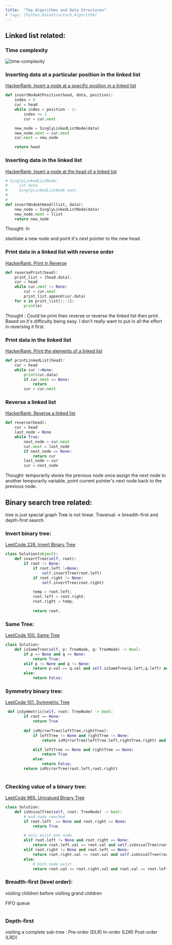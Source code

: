 ```yaml
---
title:  "Top Algorithms and Data Structures"
# tags: [Python,DataStructure,Algorithm] 
---
```


## Linked list related:

### Time complexity
![time-complexity](https://i.stack.imgur.com/SpCcj.png)

### Inserting data at a particular position in the linked list
[HackerRank: Insert a node at a specific position in a linked list](https://www.hackerrank.com/challenges/insert-a-node-at-a-specific-position-in-a-linked-list/problem)

```py
def insertNodeAtPosition(head, data, position):
    index = 0
    cur = head
    while index < position - 1:
        index += 1
        cur = cur.next

    new_node = SinglyLinkedListNode(data)
    new_node.next = cur.next
    cur.next = new_node

    return head
```

### Inserting data in the linked list

[HackerRank: Insert a node at the head of a linked list](https://www.hackerrank.com/challenges/insert-a-node-at-the-head-of-a-linked-list/problem)

```py
# SinglyLinkedListNode:
#     int data
#     SinglyLinkedListNode next
#
#
def insertNodeAtHead(llist, data):
    new_node = SinglyLinkedListNode(data)
    new_node.next = llist
    return new_node
```

Thought: In




stantiate a new node and point it's next pointer to the new head.


### Print data in a linked list with reverse order 

[HackerRank: Print in Reverse](https://www.hackerrank.com/challenges/print-the-elements-of-a-linked-list-in-reverse/problem)

```py
def reversePrint(head):
    print_list = [head.data];
    cur = head
    while cur.next != None:
        cur = cur.next
        print_list.append(cur.data)
    for e in print_list[::-1]:
        print(e)
```
Thought : Could be print then reverse or reverse the linked list then print. Based on it's difficulty being easy. I don't really want to put in all the effort in reversing it first.
### Print data in the linked list

[HackerRank: Print the elements of a linked list](https://www.hackerrank.com/challenges/print-the-elements-of-a-linked-list/problem)


```py
def printLinkedList(head):
    cur = head
    while cur !=None:
        print(cur.data)
        if cur.next == None:
            return
        cur = cur.next
```


### Reverse a linked list

[HackerRank: Reverse a linked list](https://www.hackerrank.com/challenges/reverse-a-linked-list/problem?h_r=internal-search)

```py
def reverse(head):
    cur = head
    last_node = None
    while True:
        next_node = cur.next
        cur.next = last_node
        if next_node == None:
            return cur
        last_node = cur
        cur = next_node
```

Thought: temporarily stores the previous node once assign the next node to another temporarily variable, point current pointer's next node back to the previous node.

## Binary search tree related:

tree is just special graph
Tree is not linear.
Traversal -> breadth-first and depth-first search



### Invert binary tree:
[LeetCode 226. Invert Binary Tree](https://leetcode.com/problems/invert-binary-tree/submissions/)

```py
class Solution(object):
    def invertTree(self, root):
        if root != None:
            if root.left !=None:
                self.invertTree(root.left)
            if root.right != None:
                self.invertTree(root.right)

            temp = root.left;
            root.left = root.right;
            root.right = temp;
        
            return root;
```

### Same Tree:
[LeetCode 100. Same Tree](https://leetcode.com/problems/same-tree/)

```py
class Solution:
    def isSameTree(self, p: TreeNode, q: TreeNode) -> bool:
        if p == None and q == None:
            return True;
        elif p != None and q != None:
            return p.val == q.val and self.isSameTree(p.left,q.left) and self.isSameTree(q.right,p.right)
        else:
            return False;
```

### Symmetry binary tree:
[LeetCode 101. Symmetric Tree](https://leetcode.com/problems/invert-binary-tree/submissions/)

```py
 def isSymmetric(self, root: TreeNode) -> bool:
        if root == None:
            return True
        
        def isMirrorTree(leftTree,rightTree):
            if leftTree != None and rightTree != None:
                return isMirrorTree(leftTree.left,rightTree.right) and isMirrorTree(leftTree.right,rightTree.left) and leftTree.val == rightTree.val

            elif leftTree == None and rightTree == None:
                return True
            else:
                return False;
        return isMirrorTree(root.left,root.right)
 
```
### Checking value of a binary tree:
[LeetCode 965. Univalued Binary Tree](https://leetcode.com/problems/univalued-binary-tree/)

```py
class Solution:
    def isUnivalTree(self, root: TreeNode) -> bool:
        # end node reached
        if root.left  == None and root.right == None:
            return True

        # only exist one node 
        elif root.left != None and root.right == None:
            return root.left.val == root.val and self.isUnivalTree(root.left)
        elif root.right != None and root.left == None:
            return root.right.val == root.val and self.isUnivalTree(root.right)
        else:
            # both node exist
            return root.val == root.right.val and root.val == root.left.val and self.isUnivalTree(root.left) and self.isUnivalTree(root.right)
```
### Breadth-first (level order):
visiting children before visiting grand children

FIFO queue
```py


```

### Depth-first 
visiting a complete sub-tree :
Pre-order (DLR)
In-order (LDR)
Post-order (LRD)